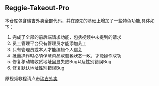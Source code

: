 ## Reggie-Takeout-Pro

本仓库包含瑞吉外卖全部代码，并在原先的基础上增加了一些特色功能,具体如下：
1. 完成了全部的前后端请求功能，包括视频中未提到的请求
2. 员工管理平台只有管理员才能添加员工
3. 只有管理员或本人才能编辑个人信息
4. 批量操作时必须保证菜品或套餐状态一致，才能操作成功
5. 修复移动端收货地址回显失败Bug以及性别错误Bug
6. 修复默认地址性别错误Bug

原视频教程请点击[瑞吉外卖](https://www.bilibili.com/video/BV13a411q753/)

